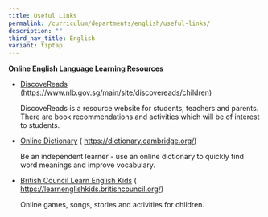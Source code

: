 ```yaml
---
title: Useful Links
permalink: /curriculum/departments/english/useful-links/
description: ""
third_nav_title: English
variant: tiptap
---
```

<p><strong>Online English Language Learning Resources</strong>
</p>
<ul data-tight="true" class="tight">
<li>
<p><a href="https://www.nlb.gov.sg/main/site/discovereads/children" rel="noopener noreferrer nofollow" target="_blank">DiscoveReads</a>&nbsp;
(<a href="https://www.nlb.gov.sg/main/site/discovereads/children" rel="noopener noreferrer nofollow" target="_blank">https://www.nlb.gov.sg/main/site/discovereads/children</a>)</p>
<p>DiscoveReads is a resource website for students, teachers and parents.
There are book recommendations and activities which will be of interest
to students.</p>
</li>
<li>
<p><a href="https://dictionary.cambridge.org/" rel="noopener noreferrer nofollow" target="_blank">Online Dictionary</a> (
<a href="https://dictionary.cambridge.org/" rel="noopener noreferrer nofollow" target="_blank">https://dictionary.cambridge.org/</a>)</p>
<p>Be an independent learner - use an online dictionary to quickly find word
meanings and improve vocabulary.</p>
</li>
<li>
<p><a href="https://learnenglishkids.britishcouncil.org/" rel="noopener noreferrer nofollow" target="_blank">British Council Learn English Kids</a> (
<a href="https://learnenglishkids.britishcouncil.org/" rel="noopener noreferrer nofollow" target="_blank">https://learnenglishkids.britishcouncil.org/</a>)</p>
<p>Online games, songs, stories and activities for children.</p>
</li>
</ul>
<p></p>